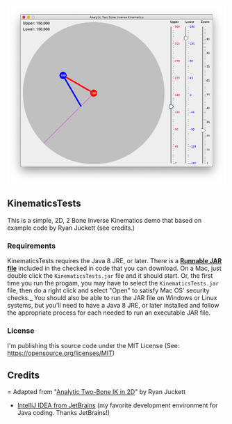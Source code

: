 <p align="center"><img src="https://github.com/wholder/KinematicsTests/blob/master/images/KinematicsTests.png"></p>

## KinematicsTests
This is a simple, 2D, 2 Bone Inverse Kinematics demo that based on example code by Ryan Juckett (see credits.)

### Requirements
KinematicsTests requires the Java 8 JRE, or later.  There is a [**Runnable JAR file**](https://github.com/wholder/KinematicsTests/tree/master/out/artifacts/KinematicsTests_jar) included in the checked in code that you can download.   On a Mac, just double click the `KinematicsTests.jar` file and it should start.  Or, the first time you run the progam, you may have to select the `KinematicsTests.jar` file, then do a right click and select "Open" to satisfy Mac OS' security checks._  You should also be able to run the JAR file on Windows or Linux systems, but you'll need to have a Java 8 JRE, or later installed and follow the appropriate process for each needed to run an executable JAR file.
### License
I'm publishing this source code under the MIT License (See: https://opensource.org/licenses/MIT)
## Credits
 = Adapted from "[Analytic Two-Bone IK in 2D](http://www.ryanjuckett.com/programming/analytic-two-bone-ik-in-2d/)" by Ryan Juckett
 - [IntelliJ IDEA from JetBrains](https://www.jetbrains.com/idea/) (my favorite development environment for Java coding. Thanks JetBrains!)

